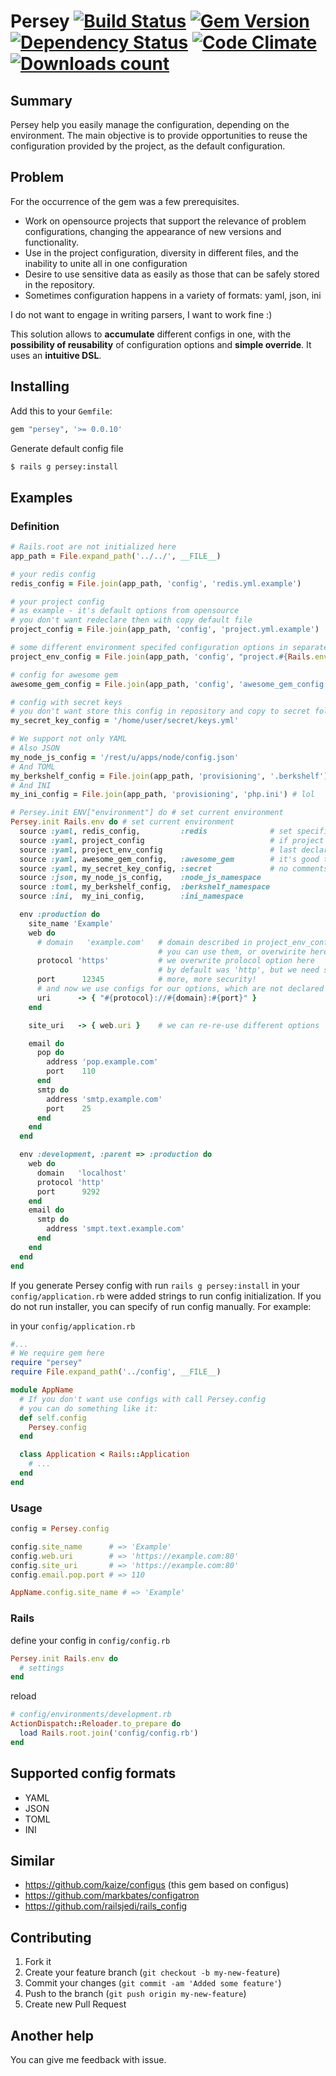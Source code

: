 # Persey [![Build Status](https://travis-ci.org/zzet/persey.svg?branch=master)](https://travis-ci.org/zzet/persey) [![Gem Version](https://badge.fury.io/rb/persey.svg)](http://badge.fury.io/rb/persey) [![Dependency Status](https://gemnasium.com/zzet/persey.svg)](https://gemnasium.com/zzet/persey) [![Code Climate](https://codeclimate.com/github/zzet/persey.svg)](https://codeclimate.com/github/zzet/persey) [![Downloads count](https://img.shields.io/gem/dt/persey.svg)](https://img.shields.io/gem/dt/persey.svg)


## Summary

Persey help you easily manage the configuration, depending on the environment.
The main objective is to provide opportunities to reuse the
configuration provided by the project, as the default configuration.

## Problem

For the occurrence of the gem was a few prerequisites.

 * Work on opensource projects that support the relevance of problem configurations, changing the appearance of new versions and functionality.
 * Use in the project configuration, diversity in different files, and the inability to unite all in one configuration
 * Desire to use sensitive data as easily as those that can be safely stored in the repository.
 * Sometimes configuration happens in a variety of formats: yaml, json, ini

I do not want to engage in writing parsers, I want to work fine :)

This solution allows to **accumulate** different configs in one, with the **possibility of reusability** of configuration options and **simple override**. It uses an **intuitive DSL**.

## Installing

Add this to your `Gemfile`:

``` ruby
gem "persey", '>= 0.0.10'
```

Generate default config file

``` bash
$ rails g persey:install
```

## Examples

### Definition

``` ruby
# Rails.root are not initialized here
app_path = File.expand_path('../../', __FILE__)

# your redis config
redis_config = File.join(app_path, 'config', 'redis.yml.example')

# your project config
# as example - it's default options from opensource
# you don't want redeclare then with copy default file
project_config = File.join(app_path, 'config', 'project.yml.example')

# some different environment specifed configuration options in separate config
project_env_config = File.join(app_path, 'config', "project.#{Rails.env}.yml")

# config for awesome gem
awesome_gem_config = File.join(app_path, 'config', 'awesome_gem_config.yml')

# config with secret keys
# you don't want store this config in repository and copy to secret folder on host machine
my_secret_key_config = '/home/user/secret/keys.yml'

# We support not only YAML
# Also JSON
my_node_js_config = '/rest/u/apps/node/config.json'
# And TOML
my_berkshelf_config = File.join(app_path, 'provisioning', '.berkshelf')
# And INI
my_ini_config = File.join(app_path, 'provisioning', 'php.ini') # lol

# Persey.init ENV["environment"] do # set current environment
Persey.init Rails.env do # set current environment
  source :yaml, redis_config,         :redis              # set specific namespace for settings (mount config in :redis key)
  source :yaml, project_config                            # if project config and project_env_config have some options keys
  source :yaml, project_env_config                        # last declared keys overwite before declared
  source :yaml, awesome_gem_config,   :awesome_gem        # it's good to mount unknown configs to special :namespace
  source :yaml, my_secret_key_config, :secret             # no comments. It's secret!
  source :json, my_node_js_config,    :node_js_namespace
  source :toml, my_berkshelf_config,  :berkshelf_namespace
  source :ini,  my_ini_config,        :ini_namespace

  env :production do
    site_name 'Example'
    web do
      # domain   'example.com'   # domain described in project_env_config
                                 # you can use them, or overwirite here
      protocol 'https'           # we overwrite prolocol option here
                                 # by default was 'http', but we need some little security
      port      12345            # more, more security!
      # and now we use configs for our options, which are not declared in any config
      uri      -> { "#{protocol}://#{domain}:#{port}" }
    end

    site_uri   -> { web.uri }    # we can re-re-use different options

    email do
      pop do
        address 'pop.example.com'
        port    110
      end
      smtp do
        address 'smtp.example.com'
        port    25
      end
    end
  end

  env :development, :parent => :production do
    web do
      domain   'localhost'
      protocol 'http'
      port      9292
    end
    email do
      smtp do
        address 'smpt.text.example.com'
      end
    end
  end
end
```
If you generate Persey config with run `rails g persey:install` in your `config/application.rb` were added strings to run config initialization. If you do not run installer, you can specify of run config manually. For example:

in your `config/application.rb`

``` ruby
#...
# We require gem here
require "persey"
require File.expand_path('../config', __FILE__)

module AppName
  # If you don't want use configs with call Persey.config
  # you can do something like it:
  def self.config
    Persey.config
  end

  class Application < Rails::Application
    # ...
  end
end

```

### Usage

``` ruby
config = Persey.config

config.site_name      # => 'Example'
config.web.uri        # => 'https://example.com:80'
config.site_uri       # => 'https://example.com:80'
config.email.pop.port # => 110

AppName.config.site_name # => 'Example'
```

### Rails

define your config in `config/config.rb`

``` ruby
Persey.init Rails.env do
  # settings
end
```

reload

``` ruby
# config/environments/development.rb
ActionDispatch::Reloader.to_prepare do
  load Rails.root.join('config/config.rb')
end
```

## Supported config formats

* YAML
* JSON
* TOML
* INI

## Similar

* https://github.com/kaize/configus (this gem based on configus)
* https://github.com/markbates/configatron
* https://github.com/railsjedi/rails_config

## Contributing

1. Fork it
2. Create your feature branch (`git checkout -b my-new-feature`)
3. Commit your changes (`git commit -am 'Added some feature'`)
6. Push to the branch (`git push origin my-new-feature`)
7. Create new Pull Request

## Another help

You can give me feedback with issue.
